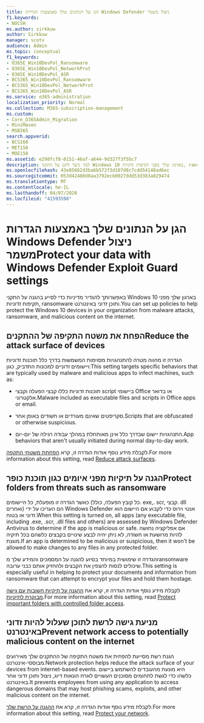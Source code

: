 ```yaml
---
title: הגן על הנתונים שלך באמצעות הגדרות Windows Defender ניצול משמר
f1.keywords:
- NOCSH
ms.author: sirkkuw
author: Sirkkuw
manager: scotv
audience: Admin
ms.topic: conceptual
f1_keywords:
- O365E_Win10DevPol_Ransomware
- O365E_Win10DevPol_NetworkProt
- O365E_Win10DevPol_ASR
- BCS365_Win10DevPol_Ransomware
- BCS365_Win10DevPol_NetworkProt
- BCS365_Win10DevPol_ASR
ms.service: o365-administration
localization_priority: Normal
ms.collection: M365-subscription-management
ms.custom:
- Core_O365Admin_Migration
- MiniMaven
- MSB365
search.appverid:
- BCS160
- MET150
- MOE150
ms.assetid: e298fcf8-0151-46af-a644-9d327f3f5bc7
description: למד כיצד להגן על התקני Windows 10 בארגון שלך מפני תקיפות זדוניות, ransomware ותוכן זדוני באינטרנט.
ms.openlocfilehash: 43e85662d3ba6b572f3d107d8c7cdd54148ad6ec
ms.sourcegitcommit: 053d42480d8aa3792ecb0027ddd53d383a029474
ms.translationtype: MT
ms.contentlocale: he-IL
ms.lasthandoff: 04/07/2020
ms.locfileid: "41593598"
---
```

# <a name="protect-your-data-with-windows-defender-exploit-guard-settings"></a><span data-ttu-id="d88df-103">הגן על הנתונים שלך באמצעות הגדרות Windows Defender ניצול משמר</span><span class="sxs-lookup"><span data-stu-id="d88df-103">Protect your data with Windows Defender Exploit Guard settings</span></span>

<span data-ttu-id="d88df-104">באפשרותך להגדיר מדיניות כדי לסייע בהגנה על התקני Windows 10 בארגון שלך מפני תקיפות זדוניות, ransomware ותוכן זדוני באינטרנט.</span><span class="sxs-lookup"><span data-stu-id="d88df-104">You can set up policies to help protect the Windows 10 devices in your organization from malware attacks, ransomware, and malicious content on the internet.</span></span>
  
## <a name="reduce-the-attack-surface-of-devices"></a><span data-ttu-id="d88df-105">הפחת את משטח התקיפה של ההתקנים</span><span class="sxs-lookup"><span data-stu-id="d88df-105">Reduce the attack surface of devices</span></span>

<span data-ttu-id="d88df-106">הגדרה זו מהווה מטרה להתנהגויות מסוימות המשמשות בדרך כלל תוכנות זדוניות ויישומים זדוניים למכונות התדביק, כגון:</span><span class="sxs-lookup"><span data-stu-id="d88df-106">This setting targets specific behaviors that are typically used by malware and malicious apps to infect machines, such as:</span></span>
  
- <span data-ttu-id="d88df-107">תוכנות זדוניות כללו קבצי הפעלה וקבצי script ביישומי Office או בדואר אלקטרוני.</span><span class="sxs-lookup"><span data-stu-id="d88df-107">Malware included as executable files and scripts in Office apps or email.</span></span>
    
- <span data-ttu-id="d88df-108">סקריפטים שאינם מעורדים או חשודים באופן אחר.</span><span class="sxs-lookup"><span data-stu-id="d88df-108">Scripts that are obfuscated or otherwise suspicious.</span></span>
    
- <span data-ttu-id="d88df-109">התנהגויות יישום שבדרך כלל אינן מאותחלת במהלך עבודה רגילה של יום-יום.</span><span class="sxs-lookup"><span data-stu-id="d88df-109">App behaviors that aren't usually initiated during normal day-to-day work.</span></span>
    
<span data-ttu-id="d88df-110">לקבלת מידע נוסף אודות הגדרה זו, קרא [הפחתת משטחי התקפה](https://docs.microsoft.com/windows/security/threat-protection/microsoft-defender-atp/exploit-protection).</span><span class="sxs-lookup"><span data-stu-id="d88df-110">For more information about this setting, read [Reduce attack surfaces](https://docs.microsoft.com/windows/security/threat-protection/microsoft-defender-atp/exploit-protection).</span></span>
  
## <a name="protect-folders-from-threats-such-as-ransomware"></a><span data-ttu-id="d88df-111">הגנה על תיקיות מפני איומים כגון תוכנת כופר</span><span class="sxs-lookup"><span data-stu-id="d88df-111">Protect folders from threats such as ransomware</span></span>

<span data-ttu-id="d88df-112">כאשר הגדרה זו מופעלת, כל היישומים (כל קובץ הפעלה, כולל. exe,. scr, קבצי. dll ואחרים) הם העריכו על ידי Windows Defender אנטי וירוס כדי לקבוע אם היישום הוא זדוני או בטוח.</span><span class="sxs-lookup"><span data-stu-id="d88df-112">When this setting is turned on, all apps (any executable file, including .exe, .scr, .dll files and others) are assessed by Windows Defender Antivirus to determine if the app is malicious or safe.</span></span> <span data-ttu-id="d88df-113">אם אפליקציה נחושה להיות מרושעת או חשודה, לא ניתן יהיה לבצע שינויים בקבצים כלשהם בכל תיקיה מוגנת.</span><span class="sxs-lookup"><span data-stu-id="d88df-113">If an app is determined to be malicious or suspicious, then it won't be allowed to make changes to any files in any protected folder.</span></span>
  
<span data-ttu-id="d88df-114">הגדרה זו שימושית במיוחד בסיוע להגנה על המסמכים והמידע שלך מransomware שיכולים לנסות להצפין את הקבצים ולהחזיק אותם כבני ערובה.</span><span class="sxs-lookup"><span data-stu-id="d88df-114">This setting is especially useful in helping to protect your documents and information from ransomware that can attempt to encrypt your files and hold them hostage.</span></span>
  
<span data-ttu-id="d88df-115">לקבלת מידע נוסף אודות הגדרה זו, קרא את [ההגנה על תיקיות חשובות עם גישה מבוקרת לתיקיות](https://docs.microsoft.com/configmgr/protect/deploy-use/create-deploy-exploit-guard-policy#bkmk_CFA).</span><span class="sxs-lookup"><span data-stu-id="d88df-115">For more information about this setting, read [Protect important folders with controlled folder access](https://docs.microsoft.com/configmgr/protect/deploy-use/create-deploy-exploit-guard-policy#bkmk_CFA).</span></span>
  
## <a name="prevent-network-access-to-potentially-malicious-content-on-the-internet"></a><span data-ttu-id="d88df-116">מניעת גישה לרשת לתוכן שעלול להיות זדוני באינטרנט</span><span class="sxs-lookup"><span data-stu-id="d88df-116">Prevent network access to potentially malicious content on the internet</span></span>

<span data-ttu-id="d88df-117">הגנת רשת מסייעת להפחית את משטח התקיפה של ההתקנים שלך מאירועים מבוססי-אינטרנט.</span><span class="sxs-lookup"><span data-stu-id="d88df-117">Network protection helps reduce the attack surface of your devices from internet-based events.</span></span> <span data-ttu-id="d88df-118">היא מונעת מהעובדים להשתמש ביישום כלשהו כדי לגשת לתחומים מסוכנים העשויים לארח הונאות דיוג, ניצול ותוכן זדוני אחר באינטרנט.</span><span class="sxs-lookup"><span data-stu-id="d88df-118">It prevents employees from using any application to access dangerous domains that may host phishing scams, exploits, and other malicious content on the internet.</span></span>
  
<span data-ttu-id="d88df-119">לקבלת מידע נוסף אודות הגדרה זו, קרא את [ההגנה על הרשת שלך](https://docs.microsoft.com/configmgr/protect/deploy-use/create-deploy-exploit-guard-policy#bkmk_Nwp).</span><span class="sxs-lookup"><span data-stu-id="d88df-119">For more information about this setting, read [Protect your network](https://docs.microsoft.com/configmgr/protect/deploy-use/create-deploy-exploit-guard-policy#bkmk_Nwp).</span></span>
  

